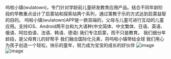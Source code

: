 呜啦小镇(wulatown)，专门针对学龄前儿童研发教育应用产品。结合不同年龄阶段的早教重点设计了启蒙站和探索站两个系列，通过寓教于乐的方式达到启蒙益智的目的。
呜啦小镇(wulatown)APP是一款双端的，父母与儿童可进行互动的儿童应用。支持IOS、Android两平台和九大语种(中文简体、中文繁体、日语、英语、俄语、阿拉伯语、法语、韩语、德语)
我们专注启蒙，而不只是教育。
我们细分年龄段，是父母育儿的好帮手
我们融合国际化元素，将呜啦小镇带给全球
我们用心为孩子创造一个轻松，快乐的童年，努力成为宝宝的成长的好伙伴
![image](https://github.com/puffing/wulatown/blob/master/wula01.jpg)
![image](https://github.com/puffing/wulatown/blob/master/wula02.jpg)
